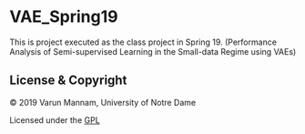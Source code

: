 # VAE_Spring19
This is project executed as the class project in Spring 19. (Performance Analysis of Semi-supervised Learning in the  Small-data Regime using VAEs)


## License & Copyright
© 2019 Varun Mannam, University of Notre Dame

Licensed under the [GPL](https://github.com/varunmannam/VAE_Spring19/blob/master/LICENSE)
